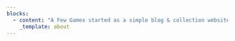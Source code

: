 ```yaml
---
blocks:
  - content: "A Few Games started as a simple blog & collection website. I enjoyed the\r idea of sharing my game collection, but quickly after building the initial version, I wanted to share my (at the time) private database of video game\r print data, not just the specific games I own.\n\nFast forward to today, the site has switched to a public & open source database, but with a secondary blog component. My passion is still to\r share the interesting & enjoyable history of physical video games.\n\nIn other words, I want to answer questions like: What is the chronology of\r a given game's printing? What signifiers do publishers exercise when revising games? How scarce are these different print variants?\n\nFinally, where do you, the reader/contributor, fit into this? As mentioned above, the database is fully open source. You can view both the raw data\r and code at the [GitHub repository](https://github.com/geotrev/afew.games). I aim to facilitate an environment where folks can help build a free, accessible, and transparent resource,\r\ntogether.\n\nThanks for reading and I hope to see you around!\n\n***\n\n***PS:** Do you want to see the games I own? I have an [Instagram ](https://instagram.com/a.few.games)for that! I'd love to see your games too. Thanks if you decide to give a follow. On a related note, sign up for occasional emails with updates on new blog posts and database additions. I promise not to spam you. ;)*\n"
    _template: about
---
```



